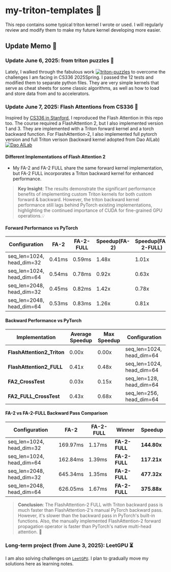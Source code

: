 # my-triton-templates :floppy_disk:
This repo contains some typical triton kernel I wrote or used. I will regularly review and modify them to make my future kernel developing more easier.
## Update Memo :calling:
### Update June 6, 2025: from triton puzzles :gift_heart:
Lately, I walked through the fabulous work [![triton-puzzles](https://badgen.net/badge/Srush/Triton%20Puzzles/blue?icon=github)](https://github.com/srush/Triton-Puzzles/) to overcome the challenges I am facing in CS336 2025Spring. I passed the 12 tests and modified them to separate python files. They are very simple kernels that serve as cheat sheets for some classic algorithms, as well as how to load and store data from and to accelerators. 

### Update June 7, 2025: Flash Attentions from CS336 :rocket:
Inspired by [CS336 in Stanford](https://stanford-cs336.github.io/spring2025/), I reproduced the Flash Attention in this repo too. The course required a FlashAttention 2, but I also implemented version 1 and 3.
They are implemented with a Triton forward kernel and a torch backward function. For FlashAttention-2, I also implemented full pytorch version and full Triton verison (backward kernel adopted from Dao AILab) [![Dao AILab](https://badgen.net/badge/Dao-AILab/flash-attention/blue?icon=github)](https://github.com/Dao-AILab/flash-attention)
#### Different Implementations of Flash Attention 2

- My FA-2 and FA-2 FULL share the same forward kernel implementation, but FA-2 FULL incorporates a Triton backward kernel for enhanced performance.
> **Key Insight**: The results demonstrate the significant performance benefits of implementing custom Triton kernels for both custom forward & backward. However, the triton backward kernel performance still lags behind PyTorch existing implementations, highlighting the continued importance of CUDA for fine-grained GPU operations.💡 
#### Forward Performance vs PyTorch
| Configuration | FA-2 | FA-2-FULL | Speedup(FA-2) | Speedup(FA-2-FULL) |
|---|---|---|---|---|
| seq_len=1024, head_dim=32 | 0.41ms | 0.59ms | 1.48x | 1.01x |
| seq_len=1024, head_dim=64 | 0.54ms | 0.78ms | 0.92x | 0.63x |
| seq_len=2048, head_dim=32 | 0.45ms | 0.82ms | 1.42x | 0.78x |
| seq_len=2048, head_dim=64 | 0.53ms | 0.83ms | 1.26x | 0.81x |

#### Backward Performance vs PyTorch

| Implementation | Average Speedup | Max Speedup | Configuration |
|---|---|---|---|
| **FlashAttention2_Triton** | 0.00x | 0.00x | seq_len=1024, head_dim=64 |
| **FlashAttention2_FULL** | 0.41x | 0.48x | seq_len=1024, head_dim=64 |
| **FA2_CrossTest** | 0.03x | 0.15x | seq_len=128, head_dim=64 |
| **FA2_FULL_CrossTest** | 0.43x | 0.68x | seq_len=256, head_dim=64 |

#### FA-2 vs FA-2-FULL Backward Pass Comparison

| Configuration | FA-2 | FA-2-FULL | Winner | Speedup |
|---|---|---|---|---|
| seq_len=1024, head_dim=32 | 169.97ms | 1.17ms | **FA-2-FULL** | **144.80x** |
| seq_len=1024, head_dim=64 | 162.84ms | 1.39ms | **FA-2-FULL** | **117.21x** |
| seq_len=2048, head_dim=32 | 645.34ms | 1.35ms | **FA-2-FULL** | **477.32x** |
| seq_len=2048, head_dim=64 | 626.05ms | 1.67ms | **FA-2-FULL** | **375.88x** |

> **Conclusion**: The FlashAttention-2 FULL with Triton backward pass is much faster than FlashAttention-2's manual PyTorch backward pass. However, it's slower than the backward pass in PyTorch's built-in functions. Also, the manually implemented FlashAttention-2 forward propagation operator is faster than PyTorch's native multi-head attention. 🌟

### Long-term project (from June 3, 2025): LeetGPU :hourglass_flowing_sand:
I am also solving challenges on [`LeetGPU`](https://leetgpu.com/challenges). I plan to gradually move my solutions here as learning notes. 
